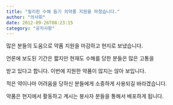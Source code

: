 ```yaml
---
title: "필리핀 수해 돕기 의약품 지원을 마쳤습니다."
author: "의사회"
date: 2012-09-26T08:23:15
category: "공지사항"
---
```


많은 분들의 도움으로 약품 지원을 마감하고 현지로 보냈습니다.

언론에 보도된 기간은 짧지만 현재도 수해를 당한 분들은 많은 고통을

받고 있다고 합니다. 이번에 지원한 약품이 많지는 않아 보입니다.

적은 약이나마 어려움을 당하신 분들에게 소중하게 사용되길 바라겠습니다.

약품은 현지에서 활동하고 계시는 봉사자 분들을 통해서 배포하게 됩니다.
